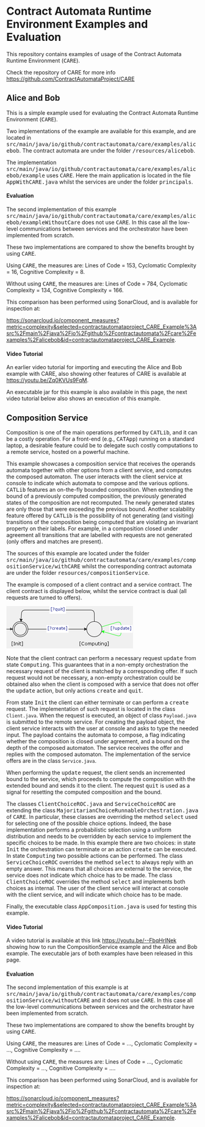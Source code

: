 # Contract Automata Runtime Environment Examples and Evaluation

This repository contains examples of usage of the Contract Automata Runtime Environment (<tt>CARE</tt>).

Check the repository of CARE for more info
https://github.com/ContractAutomataProject/CARE


## Alice and Bob

This is a simple example used for evaluating the Contract Automata Runtime Environment (<tt>CARE</tt>).

Two implementations of the example are available for this example, and are located in <tt>src/main/java/io/github/contractautomata/care/examples/alicebob</tt>. 
The  contract automata are under the folder <tt>/resources/alicebob</tt>.

The implementation  <tt>src/main/java/io/github/contractautomata/care/examples/alicebob/example</tt> uses <tt>CARE</tt>. 
Here the main application is located in the file <tt>AppWithCARE.java</tt> whilst the services are under the folder <tt>principals</tt>.


#### Evaluation 

The second implementation of this example <tt>src/main/java/io/github/contractautomata/care/examples/alicebob/exampleWithoutCare</tt> does not use <tt>CARE</tt>. 
In this case all the low-level communications between services and the orchestrator have been implemented from scratch.

These two implementations are compared to show the benefits brought by using <tt>CARE</tt>. 

Using <tt>CARE</tt>, the measures are: 
Lines of Code = 153,
Cyclomatic Complexity = 16,
Cognitive Complexity = 8.

Without using <tt>CARE</tt>, the measures are:
Lines of Code = 784,
Cyclomatic Complexity = 134,
Cognitive Complexity = 166.

This comparison has been performed using SonarCloud, and is available for inspection at:

<a href="https://sonarcloud.io/component_measures?metric=complexity&selected=contractautomataproject_CARE_Example%3Asrc%2Fmain%2Fjava%2Fio%2Fgithub%2Fcontractautomata%2Fcare%2Fexamples%2Falicebob&id=contractautomataproject_CARE_Example">https://sonarcloud.io/component_measures?metric=complexity&selected=contractautomataproject_CARE_Example%3Asrc%2Fmain%2Fjava%2Fio%2Fgithub%2Fcontractautomata%2Fcare%2Fexamples%2Falicebob&id=contractautomataproject_CARE_Example</a>.


#### Video Tutorial

An  earlier video tutorial for importing and executing the Alice and Bob example with CARE, also showing other features of CARE is available at https://youtu.be/Zq0KVUs9FqM.

An executable jar for this example is also available in this page, the next video tutorial below also shows an execution of this example.


## Composition Service

Composition is one of the main operations performed by <tt>CATLib</tt>, and it can be a costly operation.
For a front-end  (e.g., <tt>CATApp</tt>) running on a standard laptop, a desirable feature could be to delegate such costly computations to a remote service, hosted on a powerful machine.

This example showcases a composition service that receives the operands automata together with other options from a client service, and computes the composed automaton. 
The user interacts with the client service at console  to indicate which  automata to compose and the various options. 
<tt>CATLib</tt> features an on-the-fly bounded composition. When extending the bound of a previously computed  composition, the previously generated states of the composition are not recomputed.
The newly generated states are only those that were exceeding the previous bound. Another scalability feature offered by <tt>CATLib</tt> is the possibility of not generating (and visiting) transitions 
of the composition being computed that are violating an invariant property on their labels. For example, in a composition closed under agreement all transitions that are labelled with requests are not generated
(only offers and matches are present).

The sources of this example are located under the folder <tt>src/main/java/io/github/contractautomata/care/examples/compositionService/withCARE</tt> whilst the corresponding 
contract automata are under the folder <tt>resources/compositionService</tt>.

The example is composed of a client contract and a service contract. The client contract is displayed below, whilst the service contract is dual (all requests are turned to offers).

<img src="resources/compositionService/client.png"/>

Note that the client contract can perform a necessary request <tt>update</tt> from state <tt>Computing</tt>.
This guarantees that in a non-empty orchestration the necessary request of the client is matched by a corresponding offer.
If such request would not be necessary, a non-empty orchestration could be obtained also when the client is composed with a service
that does not offer the <tt>update</tt> action, but only actions <tt>create</tt> and <tt>quit</tt>.

From state <tt>Init</tt> the client can either terminate or can perform a <tt>create</tt> request. 
The implementation of such request is located in the class ``Client.java``. 
When the request is executed, an object of class ``Payload.java`` is submitted to the remote service. 
For creating the payload object, the client service interacts with the user at console and asks to type the needed input.
The payload contains the automata to compose, a flag indicating whether the composition is closed under agreement, and a bound on the depth of the composed automaton. 
The service receives the offer and replies with the composed automaton. The implementation of the service offers are in the class ``Service.java``.

When performing the <tt>update</tt> request, the client sends an incremented bound to the service, which proceeds to compute the composition with the extended bound and sends it to the client.
The request <tt>quit</tt> is used as a signal for resetting the computed composition and the bound.

The classes <tt>ClientChoiceROC.java</tt> and <tt>ServiceChoiceROC</tt> are extending the class <tt>MajoritarianChoiceRunnableOrchestration.java</tt> of <tt>CARE</tt>. 
In particular, these classes are overriding the method <tt>select</tt> used for selecting one of the possible choice options. 
Indeed, the base implementation performs a probabilistic selection using a uniform distribution and needs to be overridden by each service to implement the specific choices to be made. 
In this example there are two choices: in state <tt>Init</tt> the orchestration can terminate or an action <tt>create</tt> can be executed. 
In state <tt>Computing</tt> two possible actions can be performed. 
The class <tt>ServiceChoiceROC</tt> overrides the method <tt>select</tt> to always reply with an empty answer. 
This means that all choices are external to the service, the service does not indicate which choice has to be made.
The class <tt>ClientChoiceROC</tt> overrides the method <tt>select</tt> and implements both choices as internal. 
The user of the client service will interact at console with the client service, and will indicate which choice has to be made. 

Finally, the executable class <tt>AppComposition.java</tt> is used for testing this example.

#### Video Tutorial

A video tutorial is available at this link https://youtu.be/--FbqHrINek  showing how to run the CompositionService example and the Alice and Bob example. 
The executable jars of both examples have been released in this page.

#### Evaluation

The second implementation of this example is at  <tt>src/main/java/io/github/contractautomata/care/examples/compositionService/withoutCARE</tt> and it does not use <tt>CARE</tt>.
In this case all the low-level communications between services and the orchestrator have been implemented from scratch.

These two implementations are compared to show the benefits brought by using <tt>CARE</tt>.

Using <tt>CARE</tt>, the measures are:
Lines of Code = ...,
Cyclomatic Complexity = ...,
Cognitive Complexity = ....

Without using <tt>CARE</tt>, the measures are:
Lines of Code = ...,
Cyclomatic Complexity = ...,
Cognitive Complexity = ....

This comparison has been performed using SonarCloud, and is available for inspection at:

<a href="https://sonarcloud.io/component_measures?metric=complexity&selected=contractautomataproject_CARE_Example%3Asrc%2Fmain%2Fjava%2Fio%2Fgithub%2Fcontractautomata%2Fcare%2Fexamples%2Falicebob&id=contractautomataproject_CARE_Example">https://sonarcloud.io/component_measures?metric=complexity&selected=contractautomataproject_CARE_Example%3Asrc%2Fmain%2Fjava%2Fio%2Fgithub%2Fcontractautomata%2Fcare%2Fexamples%2Falicebob&id=contractautomataproject_CARE_Example</a>.

